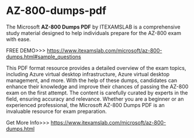 # AZ-800-dumps-pdf
 The Microsoft **AZ-800 Dumps PDF** by ITEXAMSLAB is a comprehensive study material designed to help individuals prepare for the AZ-800 exam with ease.

 FREE DEMO>>> https://www.itexamslab.com/microsoft/az-800-dumps.html#sample_questions

 This PDF format resource provides a detailed overview of the exam topics, including Azure virtual desktop infrastructure, Azure virtual desktop management, and more. With the help of these dumps, candidates can enhance their knowledge and improve their chances of passing the AZ-800 exam on the first attempt. The content is carefully curated by experts in the field, ensuring accuracy and relevance. Whether you are a beginner or an experienced professional, the Microsoft AZ-800 Dumps PDF is an invaluable resource for exam preparation.

 Get More Info>>> https://www.itexamslab.com/microsoft/az-800-dumps.html
